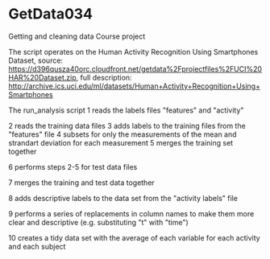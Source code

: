 # GetData034
Getting and cleaning data Course project



The script operates on the Human Activity Recognition Using Smartphones Dataset,
source: https://d396qusza40orc.cloudfront.net/getdata%2Fprojectfiles%2FUCI%20HAR%20Dataset.zip,
full description: http://archive.ics.uci.edu/ml/datasets/Human+Activity+Recognition+Using+Smartphones


The run_analysis script 
1 reads the labels files "features" and "activity"

2 reads the training data files
3 adds labels to the training files from the "features" file
4 subsets for only the measurements of the mean and strandart deviation for each measurement
5 merges the training set together

6 performs steps 2-5 for test data files

7 merges the training and test data together

8 adds descriptive labels to the data set from the "activity labels" file

9 performs a series of replacements in column names to make them more clear and descriptive (e.g. substituting "t" with "time")

10 creates a tidy data set with the average of each variable for each activity and each subject

 